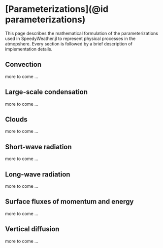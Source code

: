 # [Parameterizations](@id parameterizations)

This page describes the mathematical formulation of the parameterizations used in SpeedyWeather.jl to represent physical processes in the atmopshere. Every section is followed by a brief description of implementation details.

## Convection

more to come ...

## Large-scale condensation

more to come ...

## Clouds

more to come ...

## Short-wave radiation

more to come ...

## Long-wave radiation

more to come ...

## Surface fluxes of momentum and energy

more to come ...

## Vertical diffusion

more to come ...